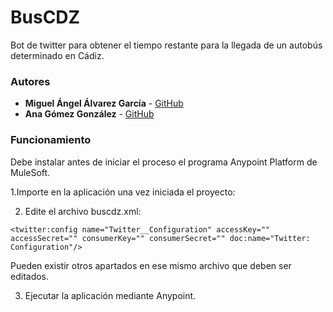 # BusCDZ

Bot de twitter para obtener el tiempo restante para la llegada de un autobús determinado en Cádiz.


### Autores

* **Miguel Ángel Álvarez García** - [GitHub](https://github.com/IamMiguelAA)
* **Ana Gómez González** - [GitHub](https://github.com/angoglez)


### Funcionamiento

Debe instalar antes de iniciar el proceso el programa Anypoint Platform de MuleSoft.

1.Importe en la aplicación una vez iniciada el proyecto:

2. Edite el archivo buscdz.xml:
```
<twitter:config name="Twitter__Configuration" accessKey="" accessSecret="" consumerKey="" consumerSecret="" doc:name="Twitter: Configuration"/>
```
Pueden existir otros apartados en ese mismo archivo que deben ser editados.

3. Ejecutar la aplicación mediante Anypoint.
